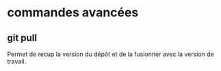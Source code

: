 # commandes avancées
## git pull
Permet de recup la version du dépôt et de la fusionner avec la version de travail.
